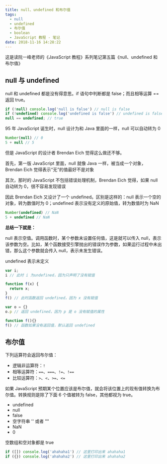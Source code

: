 ```yaml
---
title: null、undefined 和布尔值
tags:
  - null
  - undefined
  - 布尔值
  - boolean
  - JavaScript 教程 - 笔记
date: 2018-11-16 14:28:22
---
```


这是读阮一峰老师的《JavaScript 教程》系列笔记第五篇《null、undefined 和布尔值》

## null 与 undefined

null 和 undefined 都是没有得意思。if 语句中判断都是 false；而且相等运算 == 返回 true。

```js
if (!null) console.log('null is false') // null is false
if (!undefined) console.log('undefined is false') // undefined is false
null == undefined; // true
```

95 年 JavaScript 诞生时，null 设计为和 Java 里面的一样，null 可以自动转为 0

```js
Number(null) // 0
5 + null // 5
```

但是 JavaScript 的设计者 Brendan Eich 觉得这么做还不够。

首先，第一版 JavaScript 里面，null 就像 Java 一样，被当成一个对象，Brendan Eich 觉得表示“无”的值最好不是对象

其次，那时的 JavaScript 不包括错误处理机制，Brendan Eich 觉得，如果 null 自动转为 0，很不容易发现错误

因此 Brendan Eich 又设计了一个 undefined。区别是这样的：null 表示一个空的对象，转为数值时为 0；undefined 表示没有定义的原始值，转为数值时为 NaN

```js
Number(undefined) // NaN
5 + undefined // NaN
```

**总结一下就是：**

null 表示空值。调用函数时，某个参数未设置任何值，这是就可以传入 null，表示该参数为空。比如，某个函数接受引擎抛出的错误作为参数，如果运行过程中未出错，那么这个参数就会传入 null，表示未发生错误。

undefined 表示未定义

```js
var i;
i // 此时 i 为undefined，因为只声明了没有赋值

function f(x) {
  return x;
}
f() // 此时函数返回 undefined，因为 x 没有赋值

var o = {}
o.p // 返回 undefined，因为 p 是 o 没有赋值的属性

function f(){}
f() // 函数如果没有返回值，默认返回 undefined
```

## 布尔值

下列运算符会返回布尔值：

- 逻辑非运算符：`!`
- 相等运算符：`==`、`===`、`!=`、`!==`
- 比较运算符：`>`、`<`、`>=`、`<=`

如果 JavaScript 预期某个位置应该是布尔值，就会将该位置上的现有值转换为布尔值。转换规则是除了下面 6 个值被转为 false，其他都视为 true。

- undefined
- null
- false
- 空字符串 '' 或者 ""
- NaN
- 0

空数组和空对象都是 true

```js
if ([]) console.log('ahahaha1') // 这里打印出来 ahahaha1
if ({}) console.log('ahahaha2') // 这里打印出来 ahahaha2
```

